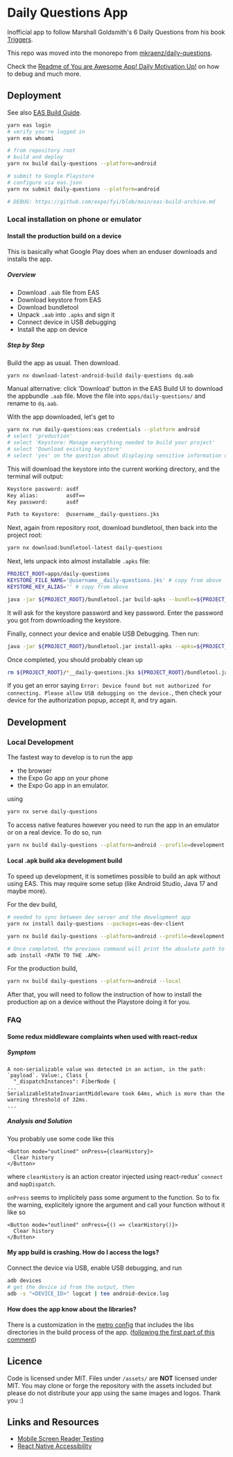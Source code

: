 # Daily Questions App

Inofficial app to follow Marshall Goldsmith's 6 Daily Questions from his book [Triggers](https://marshallgoldsmith.com/book-page-triggers/).

This repo was moved into the monorepo from [mkraenz/daily-questions](https://github.com/mkraenz/daily-questions).

Check the [Readme of You are Awesome App! Daily Motivation Up!](https://github.com/proSingularity/you-are-awesome-app) on how to debug and much more.

## Deployment

See also [EAS Build Guide](https://docs.expo.dev/build/setup/).

```sh
yarn eas login
# verify you're logged in
yarn eas whoami

# from repository root
# build and deploy
yarn nx build daily-questions --platform=android

# submit to Google Playstore
# configure via eas.json
yarn nx submit daily-questions --platform=android

# DEBUG: https://github.com/expo/fyi/blob/main/eas-build-archive.md
```

### Local installation on phone or emulator

#### Install the production build on a device

This is basically what Google Play does when an enduser downloads and installs the app.

##### Overview

- Download `.aab` file from EAS
- Download keystore from EAS
- Download bundletool
- Unpack `.aab` into `.apks` and sign it
- Connect device in USB debugging
- Install the app on device

##### Step by Step

Build the app as usual. Then download.

```sh
yarn nx download-latest-android-build daily-questions dq.aab
```

Manual alternative: click 'Download' button in the EAS Build UI to download the appbundle `.aab` file. Move the file into `apps/daily-questions/` and rename to `dq.aab`.

With the app downloaded, let's get to

```sh
yarn nx run daily-questions:eas credentials --platform android
# select 'production'
# select 'Keystore: Manage everything needed to build your project'
# select 'Download existing keystore'
# select 'yes' on the question about displaying sensitive information of the android keystore
```

This will download the keystore into the current working directory, and the terminal will output:

```txt
Keystore password: asdf
Key alias:         asdf==
Key password:      asdf

Path to Keystore:  @username__daily-questions.jks
```

Next, again from repository root, download bundletool, then back into the project root:

```sh
yarn nx download:bundletool-latest daily-questions
```

Next, lets unpack into almost installable `.apks` file:

```sh
PROJECT_ROOT=apps/daily-questions
KEYSTORE_FILE_NAME='@username__daily-questions.jks' # copy from above
KEYSTORE_KEY_ALIAS='' # copy from above

java -jar ${PROJECT_ROOT}/bundletool.jar build-apks --bundle=${PROJECT_ROOT}/dq.aab --output=${PROJECT_ROOT}/dq.apks --mode=universal --ks=${PROJECT_ROOT}/$KEYSTORE_FILE_NAME --ks-key-alias=$KEYSTORE_KEY_ALIAS
```

It will ask for the keystore password and key password. Enter the password you got from downloading the keystore.

Finally, connect your device and enable USB Debugging. Then run:

```sh
java -jar ${PROJECT_ROOT}/bundletool.jar install-apks --apks=${PROJECT_ROOT}/dq.apks
```

Once completed, you should probably clean up

```sh
rm ${PROJECT_ROOT}/*__daily-questions.jks ${PROJECT_ROOT}/bundletool.jar ${PROJECT_ROOT}/dq.aab ${PROJECT_ROOT}/dq.apks
```

If you get an error saying `Error: Device found but not authorized for connecting. Please allow USB debugging on the device.`, then check your device for the authorization popup, accept it, and try again.

## Development

### Local Development

The fastest way to develop is to run the app

- the browser
- the Expo Go app on your phone
- the Expo Go app in an emulator.

using

```sh
yarn nx serve daily-questions
```

To access native features however you need to run the app in an emulator or on a real device. To do so, run

```sh
yarn nx build daily-questions --platform=android --profile=development
```

#### Local .apk build aka development build

To speed up development, it is sometimes possible to build an apk without using EAS. This may require some setup (like Android Studio, Java 17 and maybe more).

For the dev build,

```sh
# needed to sync between dev server and the development app
yarn nx install daily-questions --packages=eas-dev-client

yarn nx build daily-questions --platform=android --profile=development --local

# Once completed, the previous command will print the absolute path to the apk. Copy it. If you have an android emultor, or a physical device running and connected to your computer with USB debugging enabled, you can install the apk with the following command:
adb install <PATH TO THE .APK>
```

For the production build,

```sh
yarn nx build daily-questions --platform=android --local
```

After that, you will need to follow the instruction of how to install the production ap on a device without the Playstore doing it for you.

### FAQ

#### Some redux middleware complaints when used with react-redux

##### Symptom

```log
A non-serializable value was detected in an action, in the path: `payload`. Value:, Class {
  "_dispatchInstances": FiberNode {
...
SerializableStateInvariantMiddleware took 64ms, which is more than the warning threshold of 32ms.
...
```

##### Analysis and Solution

You probably use some code like this

```tsx
<Button mode="outlined" onPress={clearHistory}>
  Clear history
</Button>
```

where `clearHistory` is an action creator injected using react-redux' `connect` and `mapDispatch`.

`onPress` seems to implicitely pass some argument to the function. So to fix the warning, explicitely ignore the argument and call your function without it like so

```tsx
<Button mode="outlined" onPress={() => clearHistory()}>
  Clear history
</Button>
```

#### My app build is crashing. How do I access the logs?

Connect the device via USB, enable USB debugging, and run

```sh
adb devices
# get the device id from the output, then
adb -s "<DEVICE_ID>" logcat | tee android-device.log
```

#### How does the app know about the libraries?

There is a customization in the [metro config](/apps/daily-questions/metro.config.js) that includes the libs directories in the build process of the app. ([following the first part of this comment](https://github.com/nrwl/nx/issues/22261#issuecomment-1988315361))

## Licence

Code is licensed under MIT. Files under `/assets/` are **NOT** licensed under MIT. You may clone or forge the repository with the assets included but please do not distribute your app using the same images and logos. Thank you :)

## Links and Resources

- [Mobile Screen Reader Testing](https://scottvinkle.me/blogs/work/mobile-screen-reader-testing)
- [React Native Accessibility](https://www.shopify.com/partners/blog/react-native-accessibility)
